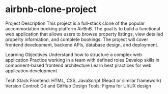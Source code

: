 # airbnb-clone-project
Project Description
This project is a full-stack clone of the popular accommodation booking platform AirBnB. The goal is to build a functional web application that allows users to browse property listings, view detailed property information, and complete bookings. The project will cover frontend development, backend APIs, database design, and deployment.

Learning Objectives
Understand how to structure a complex web application
Practice working in a team with defined roles
Develop skills in component-based frontend architecture
Learn best practices for web application development

Tech Stack
Frontend: HTML, CSS, JavaScript (React or similar framework)
Version Control: Git and GitHub
Design Tools: Figma for UI/UX design
